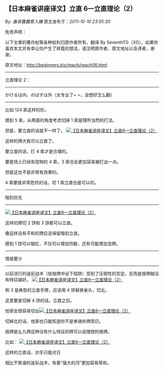 ## 【日本麻雀讲座译文】立直 6—立直理论（2）

By: _鑫哥蠢蠢惹人嫌_ 原文发布于：_2011-10-10 23:55:20_

免责声明：

以下文章的著作权等各种权利归原作者所有，翻译 By
SeventhTG（XD）。如果你喜欢本文并有幸让你产生了转载的想法，请注明原作者、原文地址以及译者，谢谢。

原文地址：http://beginners.biz/reach/reach06.html

---

立直理论 2：

---

かけるは内、のばすは外（太专业了= =，没想好怎么翻）

---

比如 124 索这样的形，

摸到 5 索，从两面的角度考虑切掉 1 索是理所当然的打法。

但是，要立直的话就不一样了。
[![【日本麻雀讲座译文】立直6—立直理论（2）](http://s11.sinaimg.cn/middle/7f78b76fgaef3e416ce7a&690)](http://photo.blog.sina.com.cn/showpic.html#blogid=7f78b76f0100y3gb&url=http://s11.sinaimg.cn/orignal/7f78b76fgaef3e416ce7a)

这样的牌大致可以立直了。

要立直的话，打 4 索才是合理的。

要是场上已经有现物的 4 索，3 索也会更加容易被打出一点。

但是这也不是非常有效果的。

4 索要是非常危险的话，切 1 索立直也是可以的。

---

暗刻优先

---

[![【日本麻雀讲座译文】立直6—立直理论（2）](http://s14.sinaimg.cn/middle/7f78b76fg77e5317c610d&690)](http://photo.blog.sina.com.cn/showpic.html#blogid=7f78b76f0100y3gb&url=http://s14.sinaimg.cn/orignal/7f78b76fg77e5317c610d)

这样的牌切 2 饼和 3 饼都可以立直。

像这样没有平和的牌应该保留暗刻立直。

摸到 1 饼可以暗杠，不仅可以增加符数，还有可能增加宝牌。

---

情报要少

---

以前流行的迷彩战术（给捨牌中设下陷阱）受到了压倒性的否定。反而是捨牌越没有特征越好。
[![【日本麻雀讲座译文】立直6—立直理论（2）](http://s5.sinaimg.cn/middle/7f78b76fgaef401ee6a74&690)](http://photo.blog.sina.com.cn/showpic.html#blogid=7f78b76f0100y3gb&url=http://s5.sinaimg.cn/orignal/7f78b76fgaef401ee6a74)

例 3 是典型的立直手牌，应该用 4 饼替换雀头，切北。

这里要是切掉 4 饼的话，立直之后。

他家会很容易切出[![【日本麻雀讲座译文】立直6—立直理论（2）](http://s10.sinaimg.cn/middle/7f78b76fgaef4063e10d9&690)](http://photo.blog.sina.com.cn/showpic.html#blogid=7f78b76f0100y3gb&url=http://s10.sinaimg.cn/orignal/7f78b76fgaef4063e10d9)

切掉北的话，他家也只能知道你不是单骑听牌而已。

捨牌是幺九牌这种没有什么特征的牌可以说理想的捨牌。

比如：
[![【日本麻雀讲座译文】立直6—立直理论（2）](http://s9.sinaimg.cn/middle/7f78b76fgaef40cc76b08&690)](http://photo.blog.sina.com.cn/showpic.html#blogid=7f78b76f0100y3gb&url=http://s9.sinaimg.cn/orignal/7f78b76fgaef40cc76b08)

这样的立直话，对手只能对日

相比不靠谱的迷彩战术，有着“强大的河”更加容易荣和。

